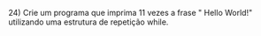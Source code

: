 24)​ Crie um programa que imprima 11 vezes a frase " Hello World!" utilizando uma estrutura de repetição while.
